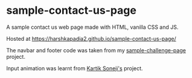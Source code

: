 # sample-contact-us-page

A sample contact us web page made with HTML, vanilla CSS and JS.

Hosted at https://harshkapadia2.github.io/sample-contact-us-page/

The navbar and footer code was taken from my [sample-challenge-page](https://harshkapadia2.github.io/sample-challenges-page/) project.

Input animation was learnt from [Kartik Soneji's](https://www.linkedin.com/in/kartiksoneji/) project.
